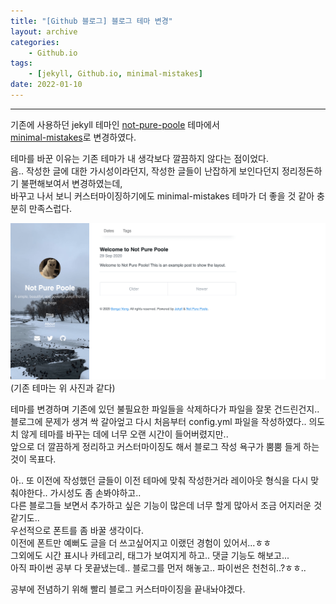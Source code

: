 ```yaml
---
title: "[Github 블로그] 블로그 테마 변경"
layout: archive
categories: 
    - Github.io
tags: 
    - [jekyll, Github.io, minimal-mistakes]
date: 2022-01-10
---
```

------------------

기존에 사용하던 jekyll 테마인 [not-pure-poole](https://github.com/vszhub/not-pure-poole) 테마에서  
[minimal-mistakes](https://github.com/mmistakes/minimal-mistakes)로 변경하였다.

테마를 바꾼 이유는 기존 테마가 내 생각보다 깔끔하지 않다는 점이었다.  
음.. 작성한 글에 대한 가시성이라던지, 작성한 글들이 난잡하게 보인다던지 정리정돈하기 불편해보여서 변경하였는데,  
바꾸고 나서 보니 커스터마이징하기에도 minimal-mistakes 테마가 더 좋을 것 같아 충분히 만족스럽다.

![image](/assets/images/purepoole.png)  
(기존 테마는 위 사진과 같다)

테마를 변경하며 기존에 있던 불필요한 파일들을 삭제하다가 파일을 잘못 건드린건지.. 블로그에 문제가 생겨 싹 갈아엎고 다시 처음부터 config.yml 파일을 작성하였다.. 의도치 않게 테마를 바꾸는 데에 너무 오랜 시간이 들어버렸지만..  
앞으로 더 깔끔하게 정리하고 커스터마이징도 해서 블로그 작성 욕구가 뿜뿜 들게 하는것이 목표다.

아.. 또 이전에 작성했던 글들이 이전 테마에 맞춰 작성한거라 레이아웃 형식을 다시 맞춰야한다.. 가시성도 좀 손봐야하고..   
다른 블로그들 보면서 추가하고 싶은 기능이 많은데 너무 할게 많아서 조금 어지러운 것 같기도..  
우선적으로 폰트를 좀 바꿀 생각이다.  
이전에 폰트만 예뻐도 글을 더 쓰고싶어지고 이랬던 경험이 있어서...ㅎㅎ  
그외에도 시간 표시나 카테고리, 태그가 보여지게 하고.. 댓글 기능도 해보고...  
아직 파이썬 공부 다 못끝냈는데.. 블로그를 먼저 해놓고.. 파이썬은 천천히..?ㅎㅎ..

공부에 전념하기 위해 빨리 블로그 커스터마이징을 끝내놔야겠다.